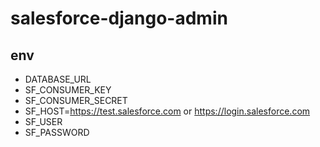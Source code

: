 # salesforce-django-admin

## env
* DATABASE_URL
* SF_CONSUMER_KEY
* SF_CONSUMER_SECRET
* SF_HOST=https://test.salesforce.com or https://login.salesforce.com
* SF_USER
* SF_PASSWORD
